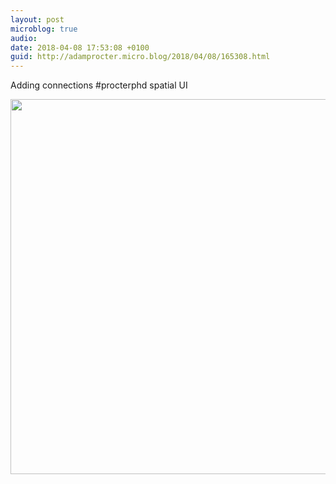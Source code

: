 ```yaml
---
layout: post
microblog: true
audio: 
date: 2018-04-08 17:53:08 +0100
guid: http://adamprocter.micro.blog/2018/04/08/165308.html
---
```

Adding connections #procterphd spatial UI

<img src="http://discursive.adamprocter.co.uk/uploads/2018/318a1f8e45.jpg" width="600" height="600" />
